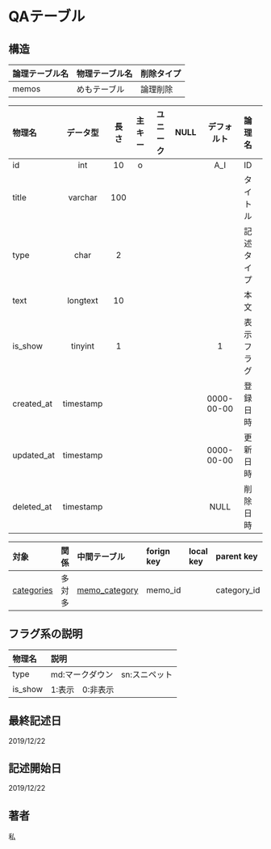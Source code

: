 # QAテーブル

## 構造
| 論理テーブル名 | 物理テーブル名 | 削除タイプ |
| :------------- | :------------- | :--------- |
| memos          | めもテーブル   | 論理削除   |

| 物理名     | データ型  | 長さ  | 主キー | ユニーク | NULL  | デフォルト | 論理名     |
| :--------- | :-------: | :---: | :----: | :------: | :---: | :--------: | :--------- |
| id         |    int    |  10   |   o    |          |       |    A_I     | ID         |
| title      |  varchar  |  100  |        |          |       |            | タイトル   |
| type       |   char    |   2   |        |          |       |            | 記述タイプ |
| text       | longtext  |  10   |        |          |       |            | 本文       |
| is_show    |  tinyint  |   1   |        |          |       |     1      | 表示フラグ |
| created_at | timestamp |       |        |          |       | 0000-00-00 | 登録日時   |
| updated_at | timestamp |       |        |          |       | 0000-00-00 | 更新日時   |
| deleted_at | timestamp |       |        |          |       |    NULL    | 削除日時   |

| 対象                        | 関係   | 中間テーブル                      | forign key | local key | parent key  |
| :-------------------------- | :----- | :-------------------------------- | :--------- | :-------- | :---------- |
| [categories](categories.md) | 多対多 | [memo_category](memo_category.md) | memo_id    |           | category_id |

## フラグ系の説明
| 物理名  | 説明                           |
| :------ | :----------------------------- |
| type    | md:マークダウン　sn:スニペット |
| is_show | 1:表示　0:非表示               |

## 最終記述日
2019/12/22

## 記述開始日
2019/12/22

## 著者
私
